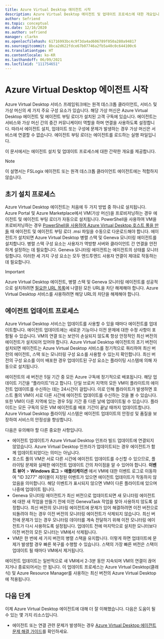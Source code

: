 ```yaml
---
title: Azure Virtual Desktop 에이전트 시작
description: Azure Virtual Desktop 에이전트 및 업데이트 프로세스에 대한 개요입니다.
author: Sefriend
ms.topic: conceptual
ms.date: 12/16/2020
ms.author: sefriend
manager: clarkn
ms.openlocfilehash: 61716993bc4c9f3da4ad606789f050a280a94817
ms.sourcegitcommit: 8bca2d622fdce67b07746a2fb5a40c0c644100c6
ms.translationtype: HT
ms.contentlocale: ko-KR
ms.lasthandoff: 06/09/2021
ms.locfileid: "111754651"
---
```

# <a name="get-started-with-the-azure-virtual-desktop-agent"></a>Azure Virtual Desktop 에이전트 시작

Azure Virtual Desktop 서비스 프레임워크에는 원격 데스크톱 클라이언트, 서비스 및 가상 머신의 세 가지 주요 구성 요소가 있습니다. 해당 가상 머신은 Azure Virtual Desktop 에이전트 및 에이전트 부팅 로더가 설치된 고객 구독에 있습니다. 에이전트는 서비스와 가상 머신 간의 중간 커뮤니케이터 역할을 하며 연결을 사용하도록 설정합니다. 따라서 에이전트 설치, 업데이트 또는 구성에 문제가 발생하는 경우 가상 머신은 서비스에 연결할 수 없습니다. 에이전트 부팅 로더는 에이전트를 로드하는 실행 파일입니다. 

이 문서에서는 에이전트 설치 및 업데이트 프로세스에 대한 간략한 개요를 제공합니다.

>[!NOTE]
>이 설명서는 FSLogix 에이전트 또는 원격 데스크톱 클라이언트 에이전트에는 적합하지 않습니다.


## <a name="initial-installation-process"></a>초기 설치 프로세스

Azure Virtual Desktop 에이전트는 처음에 두 가지 방법 중 하나로 설치됩니다. Azure Portal 및 Azure Marketplace에서 VM(가상 머신)을 프로비저닝하는 경우 에이전트 및 에이전트 부팅 로더가 자동으로 설치됩니다. PowerShell을 사용하여 VM을 프로비저닝하는 경우 [PowerShell을 사용하여 Azure Virtual Desktop 호스트 풀을 만들](create-host-pools-powershell.md#register-the-virtual-machines-to-the-azure-virtual-desktop-host-pool) 때 에이전트 및 에이전트 부팅 로더 .msi 파일을 수동으로 다운로드해야 합니다. 에이전트가 설치되면 Azure Virtual Desktop 병렬 스택 및 Geneva 모니터링 에이전트를 설치합니다. 병렬 스택 구성 요소는 사용자가 역방향 서버와 클라이언트 간 연결을 안전하게 설정하는 데 필요합니다. Geneva 모니터링 에이전트는 에이전트의 상태를 모니터링합니다. 이러한 세 가지 구성 요소는 모두 엔드투엔드 사용자 연결이 제대로 작동하는 데 필요합니다.

>[!IMPORTANT]
>Azure Virtual Desktop 에이전트, 병렬 스택 및 Geneva 모니터링 에이전트를 성공적으로 설치하려면 [필요한 URL 목록](safe-url-list.md#virtual-machines)에 나열된 모든 URL을 차단 해제해야 합니다. Azure Virtual Desktop 서비스를 사용하려면 해당 URL의 차단을 해제해야 합니다.

## <a name="agent-update-process"></a>에이전트 업데이트 프로세스

Azure Virtual Desktop 서비스는 업데이트를 사용할 수 있을 때마다 에이전트를 업데이트합니다. 에이전트 업데이트에는 새로운 기능이나 이전 문제에 대한 수정 사항이 포함될 수 있습니다. VM의 연결 또는 보안이 손실되지 않도록 항상 안정적인 최신 버전의 에이전트가 설치되어 있어야 합니다. Azure Virtual Desktop 에이전트의 초기 버전이 설치되면 에이전트는 Azure Virtual Desktop 서비스를 정기적으로 쿼리하여 최신 버전의 에이전트, 스택 또는 모니터링 구성 요소를 사용할 수 있는지 확인합니다. 최신 버전의 구성 요소를 이미 배포한 경우 업데이트된 구성 요소는 플라이팅 시스템에 의해 자동으로 설치됩니다.

에이전트의 새 버전은 5일 기간 중 모든 Azure 구독에 정기적으로 배포됩니다. 해당 업데이트 기간을 “플라이트”라고 합니다. 단일 브로커 지역의 모든 VM이 플라이트의 에이전트 업데이트를 수신하는 데는 24시간이 걸립니다. 이로 인해 플라이트가 발생하면 호스트 풀의 VM이 서로 다른 시간에 에이전트 업데이트를 수신하는 것을 볼 수 있습니다. 또한 VM이 다른 지역에 있는 경우 5일 기간 중 다른 날에 업데이트될 수 있습니다. 플라이트는 모든 구독의 모든 VM 에이전트를 배포 기간이 끝날 때까지 업데이트합니다. Azure Virtual Desktop 플라이팅 시스템은 에이전트 업데이트의 안정성 및 품질을 보장하여 서비스의 안정성을 향상합니다.


다음은 유의해야 할 다른 중요한 사항입니다.

- 에이전트 업데이트가 Azure Virtual Desktop 인프라 빌드 업데이트에 연결되지 않았습니다. Azure Virtual Desktop 인프라가 업데이트되는 경우 에이전트가 함께 업데이트되었다는 의미는 아닙니다.
- 호스트 풀의 VM은 서로 다른 시간에 에이전트 업데이트를 수신할 수 있으므로, 플라이팅 문제와 실패한 에이전트 업데이트 간의 차이점을 알 수 있어야 합니다. **이벤트 뷰어**  >  **Windows 로그** > **애플리케이션** 에서 VM에 대한 이벤트 로그로 이동하여 "ID 3277" 레이블이 지정된 이벤트가 있으면 에이전트 업데이트가 작동하지 않았음을 의미합니다. 해당 이벤트가 표시되지 않으면 VM이 다른 플라이트에 있으며 나중에 업데이트 됩니다.
- Geneva 모니터링 에이전트가 최신 버전으로 업데이트되면 새 모니터링 에이전트에 대한 새 작업을 만들기 전에 이전 GenevaTask 작업을 찾아 사용하지 않도록 설정합니다. 최신 버전의 모니터링 에이전트에 문제가 있어 해결하려면 이전 버전으로 되돌려야 하는 경우 이전 버전의 모니터링 에이전트가 삭제되지 않습니다. 최신 버전에 문제가 있는 경우 모니터링 데이터를 계속 전달하기 위해 이전 모니터링 에이전트가 다시 사용하도록 설정됩니다. 업데이트 전에 마지막으로 설치한 모니터보다 이전 버전의 모든 모니터는 VM에서 삭제됩니다.
- VM은 한 번에 세 가지 버전의 병렬 스택을 유지합니다. 이렇게 하면 업데이트에 문제가 발생할 경우 빠른 복구를 수행할 수 있습니다. 스택의 가장 빠른 버전은 스택이 업데이트 될 때마다 VM에서 제거됩니다.

에이전트 업데이트는 일반적으로 새 VM에서 2-3분 동안 지속되며 VM의 연결이 끊어지거나 종료되어서는 안 됩니다. 이 업데이트 프로세스는 Azure Virtual Desktop(클래식) 및 Azure Resource Manager를 사용하는 최신 버전의 Azure Virtual Desktop에 적용됩니다.

## <a name="next-steps"></a>다음 단계

이제 Azure Virtual Desktop 에이전트에 대해 더 잘 이해했습니다. 다음은 도움이 될 수 있는 몇 가지 리소스입니다.

- 에이전트 또는 연결 관련 문제가 발생하는 경우 [Azure Virtual Desktop 에이전트 문제 해결 가이드](troubleshoot-agent.md)를 확인하세요.
